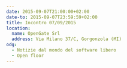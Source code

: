 ```yaml
---
date: 2015-09-07T21:00:00+02:00
date-to: 2015-09-07T23:59:59+02:00
title: Incontro 07/09/2015
location:
  name: OpenGate Srl
  address: Via Milano 37/C, Gorgonzola (MI)
odg:
  - Notizie dal mondo del software libero
  - Open floor
---
```

